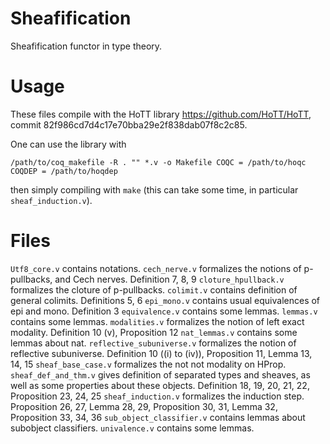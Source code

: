 Sheafification
==============

Sheafification functor in type theory.

# Usage #
These files compile with the HoTT library https://github.com/HoTT/HoTT, commit 82f986cd7d4c17e70bba29e2f838dab07f8c2c85.

One can use the library with
```
/path/to/coq_makefile -R . "" *.v -o Makefile COQC = /path/to/hoqc  COQDEP = /path/to/hoqdep
```
then simply compiling with `make` (this can take some time, in particular `sheaf_induction.v`).

# Files #
`Utf8_core.v` contains notations.
`cech_nerve.v` formalizes the notions of p-pullbacks, and Cech nerves.
Definition 7, 8, 9
`cloture_hpullback.v`	formalizes the cloture of p-pullbacks.
`colimit.v` contains definition of general colimits.
Definitions 5, 6
`epi_mono.v` contains usual equivalences of epi and mono.
Definition 3
`equivalence.v` contains some lemmas.
`lemmas.v` contains some lemmas.
`modalities.v` formalizes the notion of left exact modality.
Definition 10 (v), Proposition 12
`nat_lemmas.v` contains some lemmas about nat.
`reflective_subuniverse.v` formalizes the notion of reflective subuniverse.
Definition 10 ((i) to (iv)), Proposition 11, Lemma 13, 14, 15
`sheaf_base_case.v` formalizes the not not modality on HProp.
`sheaf_def_and_thm.v` gives definition of separated types and sheaves, as well as some properties about these objects.
Definition 18, 19, 20, 21, 22, Proposition 23, 24, 25
`sheaf_induction.v` formalizes the induction step.
Proposition 26, 27, Lemma 28, 29, Proposition 30, 31, Lemma 32, Proposition 33, 34, 36
`sub_object_classifier.v` contains lemmas about subobject classifiers.
`univalence.v` contains some lemmas.
